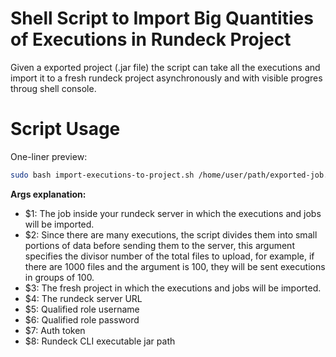 # Shell Script to Import Big Quantities of Executions in Rundeck Project
Given a exported project (.jar file) the script can take all the executions and import it to a fresh rundeck project asynchronously and with visible progres throug shell console.

# Script Usage
One-liner preview:
```bash
sudo bash import-executions-to-project.sh /home/user/path/exported-job.jar 1000 my-fresh-project http://127.0.0.1:4440 admin admin my-long-rundeck-auth-token /home/user/path/to/rundeckcli/jar/rdcli.jar
```

**Args explanation:**
- $1: The job inside your rundeck server in which the executions and jobs will be imported.
- $2: Since there are many executions, the script divides them into small portions of data before sending them to the server, this argument specifies the divisor number of the total files to upload, for example, if there are 1000 files and the argument is 100, they will be sent executions in groups of 100.
- $3: The fresh project in which the executions and jobs will be imported.
- $4: The rundeck server URL
- $5: Qualified role username
- $6: Qualified role password
- $7: Auth token
- $8: Rundeck CLI executable jar path
